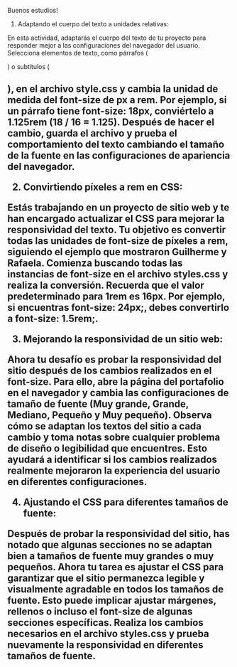 Buenos estudios!

1) Adaptando el cuerpo del texto a unidades relativas:

En esta actividad, adaptarás el cuerpo del texto de tu proyecto para responder mejor a las configuraciones del navegador del usuario. Selecciona elementos de texto, como párrafos (<p>) o subtítulos (<h2>), en el archivo style.css y cambia la unidad de medida del font-size de px a rem. Por ejemplo, si un párrafo tiene font-size: 18px, conviértelo a 1.125rem (18 / 16 = 1.125). Después de hacer el cambio, guarda el archivo y prueba el comportamiento del texto cambiando el tamaño de la fuente en las configuraciones de apariencia del navegador.

2) Convirtiendo píxeles a rem en CSS:

Estás trabajando en un proyecto de sitio web y te han encargado actualizar el CSS para mejorar la responsividad del texto. Tu objetivo es convertir todas las unidades de font-size de píxeles a rem, siguiendo el ejemplo que mostraron Guilherme y Rafaela. Comienza buscando todas las instancias de font-size en el archivo styles.css y realiza la conversión. Recuerda que el valor predeterminado para 1rem es 16px. Por ejemplo, si encuentras font-size: 24px;, debes convertirlo a font-size: 1.5rem;.

3) Mejorando la responsividad de un sitio web:

Ahora tu desafío es probar la responsividad del sitio después de los cambios realizados en el font-size. Para ello, abre la página del portafolio en el navegador y cambia las configuraciones de tamaño de fuente (Muy grande, Grande, Mediano, Pequeño y Muy pequeño). Observa cómo se adaptan los textos del sitio a cada cambio y toma notas sobre cualquier problema de diseño o legibilidad que encuentres. Esto ayudará a identificar si los cambios realizados realmente mejoraron la experiencia del usuario en diferentes configuraciones.

4) Ajustando el CSS para diferentes tamaños de fuente:

Después de probar la responsividad del sitio, has notado que algunas secciones no se adaptan bien a tamaños de fuente muy grandes o muy pequeños. Ahora tu tarea es ajustar el CSS para garantizar que el sitio permanezca legible y visualmente agradable en todos los tamaños de fuente. Esto puede implicar ajustar márgenes, rellenos o incluso el font-size de algunas secciones específicas. Realiza los cambios necesarios en el archivo styles.css y prueba nuevamente la responsividad en diferentes tamaños de fuente.

